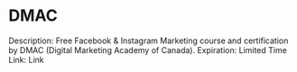 # DMAC

Description: Free Facebook & Instagram Marketing course and certification by DMAC (Digital Marketing Academy of Canada).
Expiration: Limited Time
Link: Link